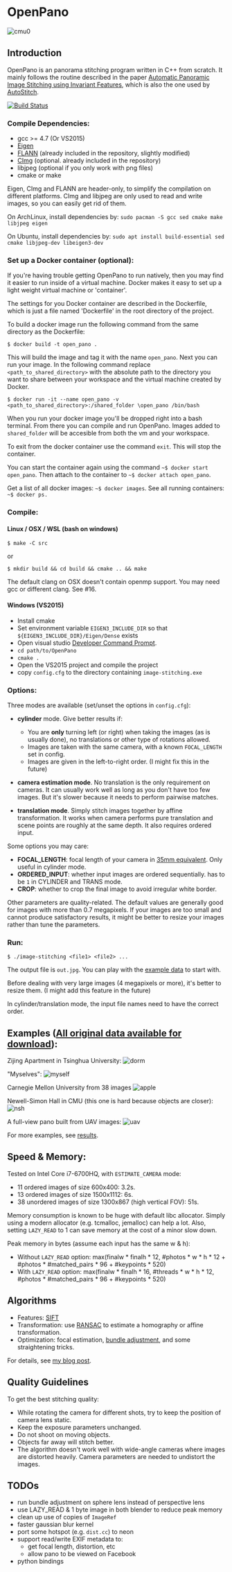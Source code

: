 # OpenPano

![cmu0](results/CMU0-all.jpg)

## Introduction

OpenPano is an panorama stitching program written in C++ from scratch. It mainly follows the routine
described in the paper [Automatic Panoramic Image Stitching using Invariant Features](http://matthewalunbrown.com/papers/ijcv2007.pdf),
which is also the one used by [AutoStitch](http://matthewalunbrown.com/autostitch/autostitch.html).

[![Build Status](https://travis-ci.org/ppwwyyxx/OpenPano.svg?branch=master)](https://travis-ci.org/ppwwyyxx/OpenPano)

### Compile Dependencies:

* gcc >= 4.7 (Or VS2015)
* [Eigen](http://eigen.tuxfamily.org/index.php?title=Main_Page)
* [FLANN](http://www.cs.ubc.ca/research/flann/) (already included in the repository, slightly modified)
* [CImg](http://cimg.eu/) (optional. already included in the repository)
* libjpeg (optional if you only work with png files)
* cmake or make

Eigen, CImg and FLANN are header-only, to simplify the compilation on different platforms.
CImg and libjpeg are only used to read and write images, so you can easily get rid of them.

On ArchLinux, install dependencies by: `sudo pacman -S gcc sed cmake make libjpeg eigen`

On Ubuntu, install dependencies by: `sudo apt install build-essential sed cmake libjpeg-dev libeigen3-dev`

### Set up a Docker container (optional):
If you're having trouble getting OpenPano to run natively, then you may find it easier to run inside of a virtual machine. Docker makes it easy to set up a light weight virtual machine or 'container'.

The settings for you Docker container are described in the Dockerfile, which is just a file named 'Dockerfile' in the root directory of the project.

To build a docker image run the following command from the same directory as the Dockerfile:
```
$ docker build -t open_pano .
```
This will build the image and tag it with the name ```open_pano```. Next you can run your image. In the following command replace ```<path_to_shared_directory>``` with the absolute path to the directory you want to share between your workspace and the virtual machine created by Docker.
```
$ docker run -it --name open_pano -v <path_to_shared_directory>:/shared_folder \open_pano /bin/bash
```
When you run your docker image you'll be dropped right into a bash terminal. From there you can compile and run OpenPano. Images added to ```shared_folder``` will be accesible from both the vm and your workspace.

To exit from the docker container use the command `exit`. This will stop the container.

You can start the container again using the command `~$ docker start open_pano`. Then attach to the container to `~$ docker attach open_pano`.

Get a list of all docker images: `~$ docker images`.
See all running containers: `~$ docker ps.`
### Compile:
#### Linux / OSX / WSL (bash on windows)
```
$ make -C src
```
or
```
$ mkdir build && cd build && cmake .. && make
```
The default clang on OSX doesn't contain openmp support.
You may need gcc or different clang. See #16.


#### Windows (VS2015)
* Install cmake
* Set environment variable `EIGEN3_INCLUDE_DIR` so that `${EIGEN3_INCLUDE_DIR}/Eigen/Dense` exists
* Open visual studio [Developer Command Prompt](https://msdn.microsoft.com/en-us/library/ms229859(v=vs.110).aspx).
* `cd path/to/OpenPano`
* `cmake .`
* Open the VS2015 project and compile the project
* copy `config.cfg` to the directory containing `image-stitching.exe`

### Options:

Three modes are available (set/unset the options in ``config.cfg``):
+ __cylinder__ mode. Give better results if:
	+ You are __only__ turning left (or right) when taking the images (as is usually done), no
		translations or other type of rotations allowed.
	+ Images are taken with the same camera, with a known ``FOCAL_LENGTH`` set in config.
	+ Images are given in the left-to-right order. (I might fix this in the future)

+ __camera estimation mode__. No translation is the only requirement on cameras.
  It can usually work well as long as you don't have too few images.
  But it's slower because it needs to perform pairwise matches.

+ __translation mode__. Simply stitch images together by affine transformation.
  It works when camera performs pure translation and scene points are roughly at the same depth.  It also requires ordered input.

Some options you may care:
+ __FOCAL_LENGTH__: focal length of your camera in [35mm equivalent](https://en.wikipedia.org/wiki/35_mm_equivalent_focal_length). Only useful in cylinder mode.
+ __ORDERED_INPUT__: whether input images are ordered sequentially. has to be `1` in CYLINDER and TRANS mode.
+ __CROP__: whether to crop the final image to avoid irregular white border.

Other parameters are quality-related.
The default values are generally good for images with more than 0.7 megapixels.
If your images are too small and cannot produce satisfactory results,
it might be better to resize your images rather than tune the parameters.

### Run:

```
$ ./image-stitching <file1> <file2> ...
```

The output file is ``out.jpg``. You can play with the [example data](https://github.com/ppwwyyxx/OpenPano/releases/tag/0.1) to start with.

Before dealing with very large images (4 megapixels or more), it's better to resize them. (I might add this feature in the future)

In cylinder/translation mode, the input file names need to have the correct order.

## Examples ([All original data available for __download__](https://github.com/ppwwyyxx/OpenPano/releases/tag/0.1)):

Zijing Apartment in Tsinghua University:
![dorm](results/apartment.jpg)

"Myselves":
![myself](results/myself.jpg)

<!--
   -Zijing Playground in Tsinghua University:
   -![planet](https://github.com/ppwwyyxx/panorama/raw/master/results/planet.jpg)
	 -->

Carnegie Mellon University from 38 images
![apple](results/apple.jpg)

Newell-Simon Hall in CMU (this one is hard because objects are closer):
![nsh](results/NSH-all.jpg)

A full-view pano built from UAV images:
![uav](results/uav.jpg)

For more examples, see [results](results).

## Speed & Memory:
Tested on Intel Core i7-6700HQ, with `ESTIMATE_CAMERA` mode:

+ 11 ordered images of size 600x400: 3.2s.
+ 13 ordered images of size 1500x1112: 6s.
+ 38 unordered images of size 1300x867 (high vertical FOV): 51s.

Memory consumption is known to be huge with default libc allocator.
Simply using a modern allocator (e.g. tcmalloc, jemalloc) can help a lot.
Also, setting `LAZY_READ` to 1 can save memory at the cost of a minor slow down.

Peak memory in bytes (assume each input has the same w & h):

+ Without `LAZY_READ` option: max(finalw \* finalh \* 12, #photos \* w \* h \* 12 + #photos \* #matched\_pairs * 96 + #keypoints * 520)
+ With `LAZY_READ` option: max(finalw \* finalh \* 16, #threads \* w \* h \* 12, #photos \* #matched\_pairs * 96 + #keypoints * 520)

## Algorithms
+ Features: [SIFT](http://en.wikipedia.org/wiki/Scale-invariant_feature_transform)
+ Transformation: use [RANSAC](http://en.wikipedia.org/wiki/RANSAC) to estimate a homography or affine transformation.
+ Optimization: focal estimation, [bundle adjustment](https://en.wikipedia.org/wiki/Bundle_adjustment), and some straightening tricks.

For details, see [my blog post](http://ppwwyyxx.com/2016/How-to-Write-a-Panorama-Stitcher/).

## Quality Guidelines

To get the best stitching quality:
+ While rotating the camera for different shots, try to keep the position of camera lens static.
+ Keep the exposure parameters unchanged.
+ Do not shoot on moving objects.
+ Objects far away will stitch better.
+ The algorithm doesn't work well with wide-angle cameras where images are distorted heavily. Camera
	parameters are needed to undistort the images.

## TODOs
+ run bundle adjustment on sphere lens instead of perspective lens
+ use LAZY_READ & 1 byte image in both blender to reduce peak memory
+ clean up use of copies of `ImageRef`
+ faster gaussian blur kernel
+ port some hotspot (e.g. `dist.cc`) to neon
+ support read/write EXIF metadata to:
	+ get focal length, distortion, etc
	+ allow pano to be viewed on Facebook
+ python bindings
